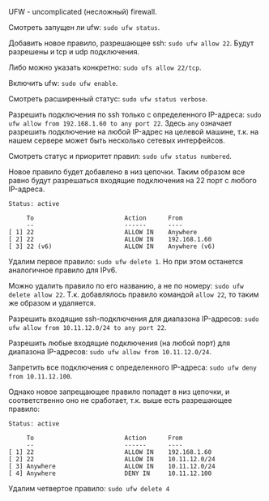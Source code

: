 UFW - uncomplicated (несложный) firewall.

Смотреть запущен ли ufw: `sudo ufw status`.

Добавить новое правило, разрешающее ssh: `sudo ufw allow 22`. Будут разрешены и tcp и udp подключения.

Либо можно указать конкретно: `sudo ufs allow 22/tcp`.

Включить ufw: `sudo ufw enable`.

Смотреть расширенный статус: `sudo ufw status verbose`.

Разрешить подключения по ssh только с определенного IP-адреса: `sudo ufw allow from 192.168.1.60 to any port 22`. Здесь `any` означает разрешить подключение на любой IP-адрес на целевой машине, т.к. на нашем сервере может быть несколько сетевых интерфейсов.

Смотреть статус и приоритет правил: `sudo ufw status numbered`.

Новое правило будет добавлено в низ цепочки. Таким образом все равно будут разрешаться входящие подключения на 22 порт с любого IP-адреса.

```
Status: active

     To                         Action      From
     --                         ------      ----
[ 1] 22                         ALLOW IN    Anywhere
[ 2] 22                         ALLOW IN    192.168.1.60
[ 3] 22 (v6)                    ALLOW IN    Anywhere (v6)
```

Удалим первое правило: `sudo ufw delete 1`. Но при этом останется аналогичное правило для IPv6.

Можно удалить правило по его названию, а не по номеру: `sudo ufw delete allow 22`. Т.к. добавлялось правило командой `allow 22`, то таким же образом и удаляется.

Разрешить входящие ssh-подключения для диапазона IP-адресов: `sudo ufw allow from 10.11.12.0/24 to any port 22`.

Разрешить любые входящие подключения (на любой порт) для диапазона IP-адресов: `sudo ufw allow from 10.11.12.0/24`.

Запретить все подключения с определенного IP-адреса: `sudo ufw deny from 10.11.12.100`.

Однако новое запрещающее правило попадет в низ цепочки, и соответственно оно не сработает, т.к. выше есть разрешающее правило:

```
Status: active

     To                         Action      From
     --                         ------      ----
[ 1] 22                         ALLOW IN    192.168.1.60
[ 2] 22                         ALLOW IN    10.11.12.0/24
[ 3] Anywhere                   ALLOW IN    10.11.12.0/24
[ 4] Anywhere                   DENY IN     10.11.12.100
```

Удалим четвертое правило: `sudo ufw delete 4`